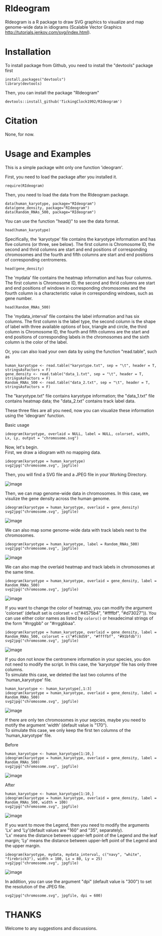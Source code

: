 # RIdeogram

RIdeogram is a R package to draw SVG graphics to visualize and map genome-wide data in idiograms (Scalable Vector Graphics http://tutorials.jenkov.com/svg/index.html).

# Installation

To install package from Github, you need to install the "devtools" package first<br>
```
install.packages("devtools")
library(devtools)
```
Then, you can install the package "RIdeogram"<br>
```
devtools::install_github('TickingClock1992/RIdeogram')
```

# Citation

None, for now.

# Usage and Examples

This is a simple package wiht only one function 'ideogram'.<br>

First, you need to load the package after you installed it.
```
require(RIdeogram)
```
Then, you need to load the data from the RIdeogram package. 
```
data(human_karyotype, package="RIdeogram")
data(gene_density, package="RIdeogram")
data(Random_RNAs_500, package="RIdeogram")
```
You can use the function "head()" to see the data format.
```
head(human_karyotype)
```
Specifically, the 'karyotype' file contains the karyotype information and has five columns (or three, see below). The first column is Chromosome ID, the second and thrid columns are start and end positions of corresponding chromosomes and the fourth and fifth columns are start and end positions of corresponding centromeres.<br>

```
head(gene_density)
```
The 'mydata' file contains the heatmap information and has four columns. The first column is Chromosome ID, the second and thrid columns are start and end positions of windows in corresponding chromosomes and the fourth column is a characteristic value in corresponding windows, such as gene number.<br>

```
head(Random_RNAs_500)
```
The 'mydata_interval' file contains the label information and has six columns. The first column is the label type, the second column is the shape of label with three available options of box, triangle and circle, the third column is Chromosome ID, the fourth and fifth columns are the start and end positions of corresponding labels in the chromosomes and the sixth column is the color of the label.<br>

Or, you can also load your own data by using the function "read.table", such as
```
human_karyotype <- read.table("karyotype.txt", sep = "\t", header = T, stringsAsFactors = F)
gene_density <- read.table("data_1.txt", sep = "\t", header = T, stringsAsFactors = F)
Random_RNAs_500 <- read.table("data_2.txt", sep = "\t", header = T, stringsAsFactors = F)
```
The "karyotype.txt" file contains karyotype information; the "data_1.txt" file contains heatmap data; the "data_2.txt" contains track label data.<br>

These three files are all you need, now you can visualize these information using the 'ideogram' function.<br>

Basic usage
```
ideogram(karyotype, overlaid = NULL, label = NULL, colorset, width, Lx, Ly, output = "chromosome.svg")
```

Now, let's begin.<br>
First, we draw a idiogram with no mapping data.
```
ideogram(karyotype = human_karyotype)
svg2jpg("chromosome.svg", jpgfile)
```
Then, you will find a SVG file and a JPEG file in your Working Directory.

![image](https://github.com/TickingClock1992/RIdeogram/blob/master/images/example1.jpg)

Then, we can map genome-wide data in chromosomes. In this case, we visulize the gene density across the human genome.
```
ideogram(karyotype = human_karyotype, overlaid = gene_density)
svg2jpg("chromosome.svg", jpgfile)
```

![image](https://github.com/TickingClock1992/RIdeogram/blob/master/images/example2.jpg)

We can also map some genome-wide data with track labels next to the chromosomes.
```
ideogram(karyotype = human_karyotype, label = Random_RNAs_500)
svg2jpg("chromosome.svg", jpgfile)
```

![image](https://github.com/TickingClock1992/RIdeogram/blob/master/images/example3.jpg)

We can also map the overlaid heatmap and track labels in chromosomes at the same time.
```
ideogram(karyotype = human_karyotype, overlaid = gene_density, label = Random_RNAs_500)
svg2jpg("chromosome.svg", jpgfile)
```

![image](https://github.com/TickingClock1992/RIdeogram/blob/master/images/example4.jpg)

If you want to change the color of heatmap, you can modify the argument 'colorset' (default set is colorset = c("#4575b4", "#ffffbf", "#d73027")). You can use either color names as listed by `colors()` or hexadecimal strings of the form "#rrggbb" or "#rrggbbaa".<br>
```
ideogram(karyotype = human_karyotype, overlaid = gene_density, label = Random_RNAs_500, colorset = c("#fc8d59", "#ffffbf", "#91bfdb"))
svg2jpg("chromosome.svg", jpgfile)
```

![image](https://github.com/TickingClock1992/RIdeogram/blob/master/images/example5.jpg)

If you don not know the centromere information in your species, you don not need to modify the script. In this case, the 'karyotype' file has only three columns.<br>
To simulate this case, we deleted the last two columns of the 'human_karyotype' file.
```
human_karyotype <- human_karyotype[,1:3]
ideogram(karyotype = human_karyotype, overlaid = gene_density, label = Random_RNAs_500)
svg2jpg("chromosome.svg", jpgfile)
```
![image](https://github.com/TickingClock1992/RIdeogram/blob/master/images/example6.jpg)

If there are only ten chromosomes in your sepcies, maybe you need to motify the argument 'width' (default value is "170").<br>
To simulate this case, we only keep the first ten columns of the 'human_karyotype' file.<br>

Before
```
human_karyotype <- human_karyotype[1:10,]
ideogram(karyotype = human_karyotype, overlaid = gene_density, label = Random_RNAs_500)
svg2jpg("chromosome.svg", jpgfile)
```

![image](https://github.com/TickingClock1992/RIdeogram/blob/master/images/example7.jpg)

After
```
human_karyotype <- human_karyotype[1:10,]
ideogram(karyotype = human_karyotype, overlaid = gene_density, label = Random_RNAs_500, width = 100)
svg2jpg("chromosome.svg", jpgfile)
```

![image](https://github.com/TickingClock1992/RIdeogram/blob/master/images/example8.jpg)

If you want to move the Legend, then you need to modify the arguments 'Lx' and 'Ly'(default values are "160" and "35", separately).<br>
'Lx' means the distance between upper-left point of the Legend and the leaf margin; 'Ly' means the distance between upper-left point of the Legend and the upper margin.

```
ideogram(karyotype, mydata, mydata_interval, c("navy", "white", "firebrick3"), width = 100, Lx = 80, Ly = 25)
svg2jpg("chromosome.svg", jpgfile)
```

![image](https://github.com/TickingClock1992/RIdeogram/blob/master/images/example9.jpg)

In addition, you can use the argument "dpi" (default value is "300") to set the resolution of the JPEG file.
```
svg2jpg("chromosome.svg", jpgfile, dpi = 600)
```
# THANKS
Welcome to any suggestions and discussions.
